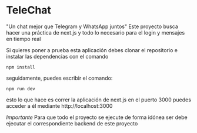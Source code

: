# TeleChat
"Un chat mejor que Telegram y WhatsApp juntos" Este proyecto busca hacer una práctica de next.js y todo lo necesario para el login y mensajes en tiempo real

Si quieres poner a prueba esta aplicación debes clonar el repositorio e instalar las dependencias con el comando 

```
npm install
``` 
seguidamente, puedes escribir el comando:
```
npm run dev
```
esto lo que hace es correr la aplicación de next.js en el puerto 3000 puedes acceder a él mediante http://localhost:3000

*Importante* Para que todo el proyecto se ejecute de forma idónea ser debe ejecutar el correspondiente backend de este proyecto 

